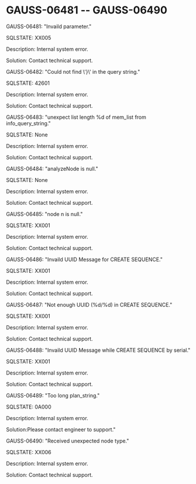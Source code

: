 # GAUSS-06481 -- GAUSS-06490<a name="EN-US_TOPIC_0302073294"></a>

GAUSS-06481: "Invaild parameter."

SQLSTATE: XX005

Description: Internal system error.

Solution: Contact technical support.

GAUSS-06482: "Could not find \\'\}\\' in the query string."

SQLSTATE: 42601

Description: Internal system error.

Solution: Contact technical support.

GAUSS-06483: "unexpect list length %d of mem\_list from info\_query\_string."

SQLSTATE: None

Description: Internal system error.

Solution: Contact technical support.

GAUSS-06484: "analyzeNode is null."

SQLSTATE: None

Description: Internal system error.

Solution: Contact technical support.

GAUSS-06485: "node n is null."

SQLSTATE: XX001

Description: Internal system error.

Solution: Contact technical support.

GAUSS-06486: "Invaild UUID Message for CREATE SEQUENCE."

SQLSTATE: XX001

Description: Internal system error.

Solution: Contact technical support.

GAUSS-06487: "Not enough UUID \(%d/%d\) in CREATE SEQUENCE."

SQLSTATE: XX001

Description: Internal system error.

Solution: Contact technical support.

GAUSS-06488: "Invaild UUID Message while CREATE SEQUENCE by serial."

SQLSTATE: XX001

Description: Internal system error.

Solution: Contact technical support.

GAUSS-06489: "Too long plan\_string."

SQLSTATE: 0A000

Description: Internal system error.

Solution:Please contact engineer to support."

GAUSS-06490: "Received unexpected node type."

SQLSTATE: XX006

Description: Internal system error.

Solution: Contact technical support.

